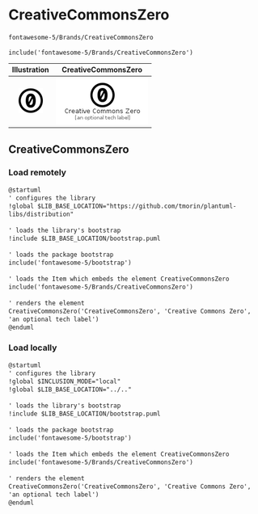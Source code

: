 # CreativeCommonsZero


```text
fontawesome-5/Brands/CreativeCommonsZero
```

```text
include('fontawesome-5/Brands/CreativeCommonsZero')
```



| Illustration | CreativeCommonsZero |
| :---: | :---: |
| ![illustration for Illustration](../../fontawesome-5/Brands/CreativeCommonsZero.png) | ![illustration for CreativeCommonsZero](../../fontawesome-5/Brands/CreativeCommonsZero.Local.png) |




## CreativeCommonsZero

### Load remotely
```plantuml
@startuml
' configures the library
!global $LIB_BASE_LOCATION="https://github.com/tmorin/plantuml-libs/distribution"

' loads the library's bootstrap
!include $LIB_BASE_LOCATION/bootstrap.puml

' loads the package bootstrap
include('fontawesome-5/bootstrap')

' loads the Item which embeds the element CreativeCommonsZero
include('fontawesome-5/Brands/CreativeCommonsZero')

' renders the element
CreativeCommonsZero('CreativeCommonsZero', 'Creative Commons Zero', 'an optional tech label')
@enduml
```

### Load locally
```plantuml
@startuml
' configures the library
!global $INCLUSION_MODE="local"
!global $LIB_BASE_LOCATION="../.."

' loads the library's bootstrap
!include $LIB_BASE_LOCATION/bootstrap.puml

' loads the package bootstrap
include('fontawesome-5/bootstrap')

' loads the Item which embeds the element CreativeCommonsZero
include('fontawesome-5/Brands/CreativeCommonsZero')

' renders the element
CreativeCommonsZero('CreativeCommonsZero', 'Creative Commons Zero', 'an optional tech label')
@enduml
```

